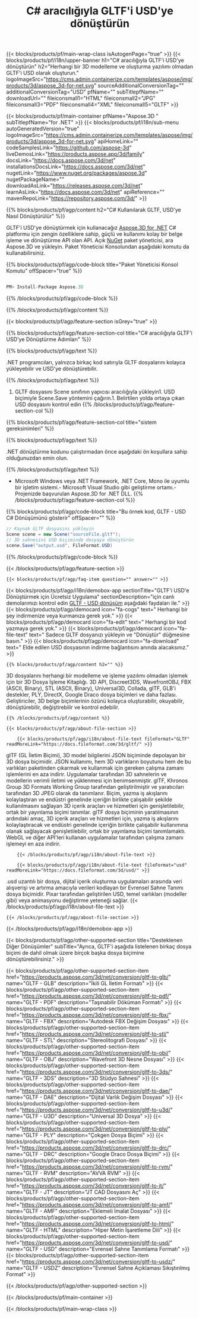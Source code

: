 ﻿---
title: C# aracılığıyla GLTF'i USD'ye dönüştürün 
weight: 530
url: /tr/net/conversion/gltf-to-usd/ 
description: GLTF - USD C# dönüşümü için örnek kod. VB.NET, Asp.NET veya herhangi bir .NET tabanlı uygulama içinde toplu GLTF dosyaları USD dönüştürme için API örnek kodunu kullanın.
---
{{< blocks/products/pf/main-wrap-class isAutogenPage="true" >}}
{{< blocks/products/pf/i18n/upper-banner h1="C# aracılığıyla GLTF\'i USD\'ye dönüştürün" h2="Herhangi bir 3D modelleme ve oluşturma yazılımı olmadan GLTF\'i USD olarak oluşturun." logoImageSrc="https://cms.admin.containerize.com/templates/aspose/img/products/3d/aspose_3d-for-net.svg" sourceAdditionalConversionTag="" additionalConversionTag="USD" pfName="" subTitlepfName="" downloadUrl="" fileiconsmall1="HTML" fileiconsmall2="JPG" fileiconsmall3="PDF" fileiconsmall4="XML" fileiconsmall5="GLTF" >}}

{{< blocks/products/pf/main-container pfName="Aspose.3D " subTitlepfName="for .NET" >}}
{{< blocks/products/pf/i18n/sub-menu autoGeneratedVersion="true" logoImageSrc="https://cms.admin.containerize.com/templates/aspose/img/products/3d/aspose_3d-for-net.svg" apiHomeLink="" codeSamplesLink="https://github.com/aspose-3d" liveDemosLink="https://products.aspose.app/3d/family" docsLink="https://docs.aspose.com/3d/net" installationsDocsLink="https://docs.aspose.com/3d/net" nugetLink="https://www.nuget.org/packages/aspose.3d" nugetPackageName="" downloadAsLink="https://releases.aspose.com/3d/net" learnAsLink="https://docs.aspose.com/3d/net" apiReference="" mavenRepoLink="https://repository.aspose.com/3d/" >}}

{{% blocks/products/pf/agp/content h2="C# Kullanılarak GLTF, USD\'ye Nasıl Dönüştürülür" %}}

 GLTF'i USD'ye dönüştürmek için kullanacağız
 [Aspose.3D for .NET](https://products.aspose.com/3d/net) 
 C# platformu için zengin özelliklere sahip, güçlü ve kullanımı kolay bir belge işleme ve dönüştürme API olan API. Açık
 [NuGet](https://www.nuget.org/packages/aspose.3d) 
 paket yöneticisi, ara
 Aspose.3D 
 ve yükleyin. Paket Yöneticisi Konsolundan aşağıdaki komutu da kullanabilirsiniz.

{{% blocks/products/pf/agp/code-block title="Paket Yöneticisi Konsol Komutu" offSpacer="true" %}}

```cs

PM> Install-Package Aspose.3D


```

{{% /blocks/products/pf/agp/code-block %}}

{{% /blocks/products/pf/agp/content %}}

{{< blocks/products/pf/agp/feature-section isGrey="true" >}}

{{% blocks/products/pf/agp/feature-section-col title="C# aracılığıyla GLTF\'i USD\'ye Dönüştürme Adımları" %}}

{{% blocks/products/pf/agp/text %}}

 .NET programcıları, yalnızca birkaç kod satırıyla GLTF dosyalarını kolayca yükleyebilir ve USD'ye dönüştürebilir.

{{% /blocks/products/pf/agp/text %}}

1. GLTF dosyasını Scene sınıfının yapıcısı aracılığıyla yükleyin1. USD biçimiyle Scene.Save yöntemini çağırın.1. Belirtilen yolda ortaya çıkan USD dosyasını kontrol edin
{{% /blocks/products/pf/agp/feature-section-col %}}

{{% blocks/products/pf/agp/feature-section-col title="sistem gereksinimleri" %}}

{{% blocks/products/pf/agp/text %}}

 .NET dönüştürme kodunu çalıştırmadan önce aşağıdaki ön koşullara sahip olduğunuzdan emin olun.

{{% /blocks/products/pf/agp/text %}}

- Microsoft Windows veya .NET Framework, .NET Core, Mono ile uyumlu bir işletim sistemi.- Microsoft Visual Studio gibi geliştirme ortamı.- Projenizde başvurulan Aspose.3D for .NET DLL.
{{% /blocks/products/pf/agp/feature-section-col %}}

{{% blocks/products/pf/agp/code-block title="Bu örnek kod, GLTF - USD C# Dönüşümünü gösterir" offSpacer="" %}}

```cs
// Kaynak GLTF dosyasını yükleyin
Scene scene = new Scene("sourceFile.gltf");
// 3D sahnesini USD biçiminde dosyaya dönüştürün
scene.Save("output.usd", FileFormat.USD)

```

{{% /blocks/products/pf/agp/code-block %}}

{{< /blocks/products/pf/agp/feature-section >}}

    {{< blocks/products/pf/agp/faq-item question="" answer="" >}}
 

<!-- aboutfile Starts -->

{{< blocks/products/pf/agp/i18n/demobox-app sectionTitle="GLTF\'i USD\'e Dönüştürmek için Ücretsiz Uygulama" sectionDescription="için canlı demolarımızı kontrol edin [GLTF - USD dönüşüm](https://products.aspose.app/3d/conversion/gltf-to-usd) aşağıdaki faydaları ile." >}}
        {{< blocks/products/pf/agp/democard icon="fa-cogs" text=" Herhangi bir şey indirmenize veya kurmanıza gerek yok." >}}
        {{< blocks/products/pf/agp/democard icon="fa-edit" text=" Herhangi bir kod yazmaya gerek yok." >}}
        {{< blocks/products/pf/agp/democard icon="fa-file-text" text=" Sadece GLTF dosyanızı yükleyin ve \"Dönüştür\" düğmesine basın." >}}
        {{< blocks/products/pf/agp/democard icon="fa-download" text=" Elde edilen USD dosyasının indirme bağlantısını anında alacaksınız." >}}

    {{% blocks/products/pf/agp/content h2="" %}}

 3D dosyalarını herhangi bir modelleme ve işleme yazılımı olmadan işlemek için bir 3D Dosya İşleme Kitaplığı. 3D API, Discreet3DS, WavefrontOBJ, FBX (ASCII, Binary), STL (ASCII, Binary), Universal3D, Collada, glTF, GLB'i destekler, PLY, DirectX, Google Draco dosya biçimleri ve daha fazlası. Geliştiriciler, 3D belge biçimlerinin özünü kolayca oluşturabilir, okuyabilir, dönüştürebilir, değiştirebilir ve kontrol edebilir.



    {{% /blocks/products/pf/agp/content %}}

    {{< blocks/products/pf/agp/about-file-section >}}

        {{< blocks/products/pf/agp/i18n/about-file-text fileFormat="GLTF" readMoreLink="https://docs.fileformat.com/3d/gltf/" >}}
glTF (GL İletim Biçimi), 3D model bilgilerini JSON biçiminde depolayan bir 3D dosya biçimidir. JSON kullanımı, hem 3D varlıkların boyutunu hem de bu varlıkları paketinden çıkarmak ve kullanmak için gereken çalışma zamanı işlemlerini en aza indirir. Uygulamalar tarafından 3D sahnelerin ve modellerin verimli iletimi ve yüklenmesi için benimsenmiştir. glTF, Khronos Group 3D Formats Working Group tarafından geliştirilmiştir ve yaratıcıları tarafından 3D JPEG olarak da tanımlanır. Biçim, yazma iş akışlarını kolaylaştıran ve endüstri genelinde içeriğin birlikte çalışabilir şekilde kullanılmasını sağlayan 3D içerik araçları ve hizmetleri için genişletilebilir, ortak bir yayınlama biçimi tanımlar. glTF dosya biçiminin yaratılmasının ardındaki amaç, 3D içerik araçları ve hizmetleri için, yazma iş akışlarını kolaylaştıracak ve endüstri genelinde içeriğin birlikte çalışabilir kullanımına olanak sağlayacak genişletilebilir, ortak bir yayınlama biçimi tanımlamaktı. WebGL ve diğer API'leri kullanan uygulamalar tarafından çalışma zamanı işlemeyi en aza indirir.

        {{< /blocks/products/pf/agp/i18n/about-file-text >}}

        {{< blocks/products/pf/agp/i18n/about-file-text fileFormat="usd" readMoreLink="https://docs.fileformat.com/3d/usd/" >}}
.usd uzantılı bir dosya, dijital içerik oluşturma uygulamaları arasında veri alışverişi ve artırma amacıyla verileri kodlayan bir Evrensel Sahne Tanımı dosya biçimidir. Pixar tarafından geliştirilen USD, temel varlıkları (modeller gibi) veya animasyonu değiştirme yeteneği sağlar.
        {{< /blocks/products/pf/agp/i18n/about-file-text >}}

    {{< /blocks/products/pf/agp/about-file-section >}}

{{< /blocks/products/pf/agp/i18n/demobox-app >}}

<!-- aboutfile Ends -->

{{< blocks/products/pf/agp/other-supported-section title="Desteklenen Diğer Dönüşümler" subTitle="Ayrıca, GLTF\'i aşağıda listelenen birkaç dosya biçimi de dahil olmak üzere birçok başka dosya biçimine dönüştürebilirsiniz." >}}

{{< blocks/products/pf/agp/other-supported-section-item href="https://products.aspose.com/3d/net/conversion/gltf-to-glb/" name="GLTF - GLB" description="İkili GL İletim Formatı" >}}
{{< blocks/products/pf/agp/other-supported-section-item href="https://products.aspose.com/3d/net/conversion/gltf-to-pdf/" name="GLTF - PDF" description="Taşınabilir Döküman Formatı" >}}
{{< blocks/products/pf/agp/other-supported-section-item href="https://products.aspose.com/3d/net/conversion/gltf-to-fbx/" name="GLTF - FBX" description="Autodesk FBX Değişim Dosyası" >}}
{{< blocks/products/pf/agp/other-supported-section-item href="https://products.aspose.com/3d/net/conversion/gltf-to-stl/" name="GLTF - STL" description="Stereolitografi Dosyası" >}}
{{< blocks/products/pf/agp/other-supported-section-item href="https://products.aspose.com/3d/net/conversion/gltf-to-obj/" name="GLTF - OBJ" description="Wavefront 3D Nesne Dosyası" >}}
{{< blocks/products/pf/agp/other-supported-section-item href="https://products.aspose.com/3d/net/conversion/gltf-to-3ds/" name="GLTF - 3DS" description="3D Stüdyo Sahnesi" >}}
{{< blocks/products/pf/agp/other-supported-section-item href="https://products.aspose.com/3d/net/conversion/gltf-to-dae/" name="GLTF - DAE" description="Dijital Varlık Değişim Dosyası" >}}
{{< blocks/products/pf/agp/other-supported-section-item href="https://products.aspose.com/3d/net/conversion/gltf-to-u3d/" name="GLTF - U3D" description="Universal 3D Dosya" >}}
{{< blocks/products/pf/agp/other-supported-section-item href="https://products.aspose.com/3d/net/conversion/gltf-to-ply/" name="GLTF - PLY" description="Çokgen Dosya Biçimi" >}}
{{< blocks/products/pf/agp/other-supported-section-item href="https://products.aspose.com/3d/net/conversion/gltf-to-drc/" name="GLTF - DRC" description="Google Draco Dosya Biçimi" >}}
{{< blocks/products/pf/agp/other-supported-section-item href="https://products.aspose.com/3d/net/conversion/gltf-to-rvm/" name="GLTF - RVM" description="AVVA RVM" >}}
{{< blocks/products/pf/agp/other-supported-section-item href="https://products.aspose.com/3d/net/conversion/gltf-to-jt/" name="GLTF - JT" description="JT CAD Dosyasını Aç" >}}
{{< blocks/products/pf/agp/other-supported-section-item href="https://products.aspose.com/3d/net/conversion/gltf-to-amf/" name="GLTF - AMF" description="Eklemeli İmalat Dosyası" >}}
{{< blocks/products/pf/agp/other-supported-section-item href="https://products.aspose.com/3d/net/conversion/gltf-to-html/" name="GLTF - HTML" description="Hiper Metin İşaretleme Dili" >}}
{{< blocks/products/pf/agp/other-supported-section-item href="https://products.aspose.com/3d/net/conversion/gltf-to-usd/" name="GLTF - USD" description="Evrensel Sahne Tanımlama Formatı" >}}
{{< blocks/products/pf/agp/other-supported-section-item href="https://products.aspose.com/3d/net/conversion/gltf-to-usdz/" name="GLTF - USDZ" description="Evrensel Sahne Açıklaması Sıkıştırılmış Format" >}}

{{< /blocks/products/pf/agp/other-supported-section >}}

{{< /blocks/products/pf/main-container >}}
    
{{< /blocks/products/pf/main-wrap-class >}}
